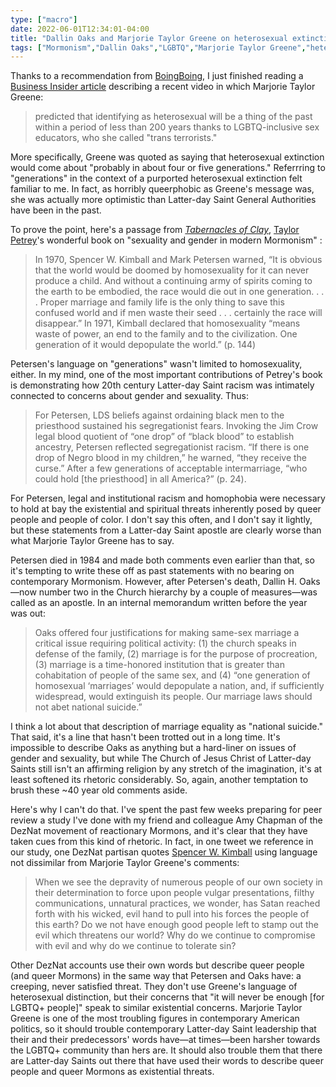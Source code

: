 ```yaml
---
type: ["macro"]
date: 2022-06-01T12:34:01-04:00
title: "Dallin Oaks and Marjorie Taylor Greene on heterosexual extinction"
tags: ["Mormonism","Dallin Oaks","LGBTQ","Marjorie Taylor Greene","heterosexual extinction","Mark E. Peterson","racism","queerphobia","DezNat","The Church of Jesus Christ of Latter-day Saints","research","Ezra Taft Benson"]
---
```


Thanks to a recommendation from [BoingBoing](https://boingboing.net/2022/06/01/marjorie-taylor-green-says-heterosexuals-will-be-extinct-in-about-four-or-five-generations.html), I just finished reading a [Business Insider article](https://www.businessinsider.com/mtg-says-straight-people-will-go-extinct-thanks-lgbtq-visibility-2022-6) describing a recent video in which Marjorie Taylor Greene:

> predicted that identifying as heterosexual will be a thing of the past within a period of less than 200 years thanks to LGBTQ-inclusive sex educators, who she called "trans terrorists."

More specifically, Greene was quoted as saying that heterosexual extinction would come about "probably in about four or five generations." Referrring to "generations" in the context of a purported heterosexual extinction felt familiar to me. In fact, as horribly queerphobic as Greene's message was, she was actually more optimistic than Latter-day Saint General Authorities have been in the past. 

To prove the point, here's a passage from [*Tabernacles of Clay*](https://uncpress.org/book/9781469656229/tabernacles-of-clay/), [Taylor Petrey](https://twitter.com/TaylorPetrey)'s wonderful book on "sexuality and gender in  modern Mormonism" :

> In 1970, Spencer W. Kimball and Mark Petersen warned, “It is obvious that the world would be doomed by homosexuality for it can never produce a child. And without a continuing army of spirits coming to the earth to be embodied, the race would die out in one generation. . . . Proper marriage and family life is the only thing to save this confused world and if men waste their seed . . . certainly the race will disappear.” In 1971, Kimball declared that homosexuality “means waste of power, an end to the family and to the civilization. One generation of it would depopulate the world.” (p. 144)

Petersen's language on "generations" wasn't limited to homosexuality, either. In my mind, one of the most important contributions of Petrey's book is demonstrating how 20th century Latter-day Saint racism was intimately connected to concerns about gender and sexuality. Thus:

> For Petersen, LDS beliefs against ordaining black men to the priesthood sustained his segregationist fears. Invoking the Jim Crow legal blood quotient of “one drop” of “black blood” to establish ancestry, Petersen reflected segregationist racism. “If there is one drop of Negro blood in my children,” he warned, “they receive the curse.” After a few generations of acceptable intermarriage, “who could hold [the priesthood] in all America?” (p. 24). 

For Petersen, legal and institutional racism and homophobia were necessary to hold at bay the existential and spiritual threats inherently posed by queer people and people of color. I don't say this often, and I don't say it lightly, but these statements from a Latter-day Saint apostle are clearly worse than what Marjorie Taylor Greene has to say.

Petersen died in 1984 and made both comments even earlier than that, so it's tempting to write these off as past statements with no bearing on contemporary Mormonism. However, after Petersen's death, Dallin H. Oaks—now number two in the Church hierarchy by a couple of measures—was called as an apostle. In an internal memorandum written before the year was out:

> Oaks offered four justifications for making same-sex marriage a critical issue requiring political activity: (1) the church speaks in defense of the family, (2) marriage is for the purpose of procreation, (3) marriage is a time-honored institution that is greater than cohabitation of people of the same sex, and (4) “one generation of homosexual ‘marriages’ would depopulate a nation, and, if sufficiently widespread, would extinguish its people. Our marriage laws should not abet national suicide.”

I think a lot about that description of marriage equality as "national suicide." That said, it's a line that hasn't been trotted out in a long time. It's impossible to describe Oaks as anything but a hard-liner on issues of gender and sexuality, but while The Church of Jesus Christ of Latter-day Saints still isn't an affirming religion by any stretch of the imagination, it's at least softened its rhetoric considerably. So, again, another temptation to brush these ~40 year old comments aside.

Here's why I can't do that. I've spent the past few weeks preparing for peer review a study I've done with my friend and colleague Amy Chapman of the DezNat movement of reactionary Mormons, and it's clear that they have taken cues from this kind of rhetoric. In fact, in one tweet we reference in our study, one DezNat partisan quotes [Spencer W. Kimball](https://www.churchofjesuschrist.org/study/general-conference/1975/04/why-do-we-continue-to-tolerate-sin?lang=eng) using language not dissimilar from Marjorie Taylor Greene's comments: 

> When we see the depravity of numerous people of our own society in their determination to force upon people vulgar presentations, filthy communications, unnatural practices, we wonder, has Satan reached forth with his wicked, evil hand to pull into his forces the people of this earth? Do we not have enough good people left to stamp out the evil which threatens our world? Why do we continue to compromise with evil and why do we continue to tolerate sin?

Other DezNat accounts use their own words but describe queer people (and queer Mormons) in the same way that Petersen and Oaks have: a creeping, never satisfied threat. They don't use Greene's language of heterosexual distinction, but their concerns that "it will never be enough [for LGBTQ+ people]" speak to similar existential concerns. Marjorie Taylor Greene is one of the most troubling figures in contemporary American politics, so it should trouble contemporary Latter-day Saint leadership that their and their predecessors' words have—at times—been harsher towards the LGBTQ+ community than hers are. It should also trouble them that there are Latter-day Saints out there that have used their words to describe queer people and queer Mormons as existential threats.

